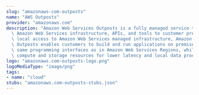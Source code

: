 ```yaml
---
slug: "amazonaws-com-outposts"
name: "AWS Outposts"
provider: "amazonaws.com"
description: "Amazon Web Services Outposts is a fully managed service that extends\
  \ Amazon Web Services infrastructure, APIs, and tools to customer premises. By providing\
  \ local access to Amazon Web Services managed infrastructure, Amazon Web Services\
  \ Outposts enables customers to build and run applications on premises using the\
  \ same programming interfaces as in Amazon Web Services Regions, while using local\
  \ compute and storage resources for lower latency and local data processing needs."
logo: "amazonaws.com-outposts-logo.png"
logoMediaType: "image/png"
tags:
- name: "cloud"
stubs: "amazonaws.com-outposts-stubs.json"
---
```


